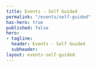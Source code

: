 ```yaml
---
title: Events - Self Guided
permalink: "/events/self-guided"
has-hero: true
published: false
hero:
- tagline: 
  header: Events - Self Guided
  subheader: 
layout: events-self-guided
---
```


